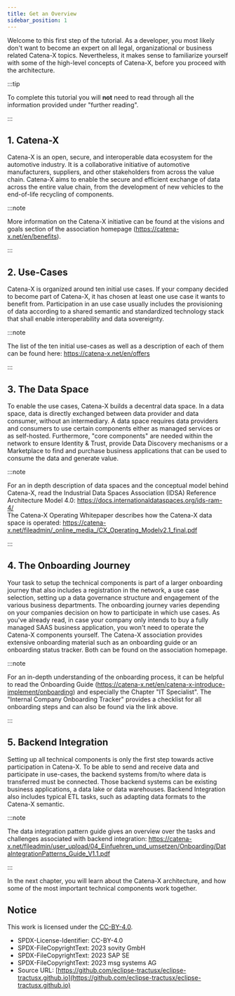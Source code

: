 ```yaml
---
title: Get an Overview
sidebar_position: 1
---
```


Welcome to this first step of the tutorial. As a developer, you most likely don't want to become an expert on all legal, organizational or business related Catena-X topics.
Nevertheless, it makes sense to familiarize yourself with some of the high-level concepts of Catena-X, before you proceed with the architecture.

:::tip

To complete this tutorial you will **not** need to read through all the information provided under "further reading".

:::

## 1. Catena-X

Catena-X is an open, secure, and interoperable data ecosystem for the automotive industry. It is a collaborative initiative of automotive manufacturers, suppliers, and other stakeholders from across the value chain. Catena-X aims to enable the secure and efficient exchange of data across the entire value chain, from the development of new vehicles to the end-of-life recycling of components.

:::note

More information on the Catena-X initiative can be found at the visions and goals section of the association homepage (<https://catena-x.net/en/benefits>).

:::

## 2. Use-Cases

Catena-X is organized around ten initial use cases. If your company decided to become part of Catena-X, it has chosen at least one use case it wants to benefit from. Participation in an use case usually includes the provisioning of data according to a shared semantic and standardized technology stack that shall enable interoperability and data sovereignty.

:::note

The list of the ten initial use-cases as well as a description of each of them can be found here: <https://catena-x.net/en/offers>

:::

## 3. The Data Space

To enable the use cases, Catena-X builds a decentral data space. In a data space, data is directly exchanged between data provider and data consumer, without an intermediary. A data space requires data providers and consumers to use certain components either as managed services or as self-hosted. Furthermore, "core components" are needed within the network to ensure Identity & Trust, provide Data Discovery mechanisms or a Marketplace to find and purchase business applications that can be used to consume the data and generate value.

:::note

For an in depth description of data spaces and the conceptual model behind Catena-X, read the Industrial Data Spaces Association (IDSA) Reference Architecture Model 4.0: <https://docs.internationaldataspaces.org/ids-ram-4/>  
The Catena-X Operating Whitepaper describes how the Catena-X data space is operated: <https://catena-x.net/fileadmin/_online_media_/CX_Operating_Modelv2.1_final.pdf>

:::

## 4. The Onboarding Journey

Your task to setup the technical components is part of a larger onboarding journey that also includes a registration in the network, a use case selection, setting up a data governance structure and engagement of the various business departments. The onboarding journey varies depending on your companies decision on how to participate in which use cases. As you've already read, in case your company only intends to buy a fully managed SAAS business application, you won't need to operate the Catena-X components yourself.
 The Catena-X association provides extensive onboarding material such as an onboarding guide or an onboarding status tracker. Both can be found on the association homepage.

:::note

For an in-depth understanding of the onboarding process, it can be helpful to read the Onboarding Guide (<https://catena-x.net/en/catena-x-introduce-implement/onboarding>) and especially the Chapter "IT Specialist".
The "Internal Company Onboarding Tracker" provides a checklist for all onboarding steps and can also be found via the link above.

:::

## 5. Backend Integration

Setting up all technical components is only the first step towards active participation in Catena-X. To be able to send and receive data and participate in use-cases, the backend systems from/to where data is transferred must be connected. Those backend systems can be existing business applications, a data lake or data warehouses. Backend Integration also includes typical ETL tasks, such as adapting data formats to the Catena-X semantic.

:::note

The data integration pattern guide gives an overview over the tasks and challenges associated with backend integration: <https://catena-x.net/fileadmin/user_upload/04_Einfuehren_und_umsetzen/Onboarding/DataIntegrationPatterns_Guide_V1.1.pdf>

:::

In the next chapter, you will learn about the Catena-X architecture, and how some of the most important technical components work together.

## Notice

This work is licensed under the [CC-BY-4.0](https://creativecommons.org/licenses/by/4.0/legalcode).

- SPDX-License-Identifier: CC-BY-4.0
- SPDX-FileCopyrightText: 2023 sovity GmbH
- SPDX-FileCopyrightText: 2023 SAP SE
- SPDX-FileCopyrightText: 2023 msg systems AG
- Source URL: [https://github.com/eclipse-tractusx/eclipse-tractusx.github.io](https://github.com/eclipse-tractusx/eclipse-tractusx.github.io)
